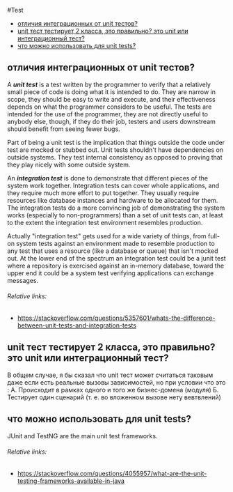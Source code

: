 #Test
- [отличия интеграционных от unit тестов?](#отличия-интеграционных-от-unit-тестов)
- [unit тест тестирует 2 класса, это правильно? это unit или интеграционный тест?](#unit-тест-тестирует-2-класса-это-правильно-это-unit-или-интеграционный-тест)
- [что можно использовать для unit tests?](#что-можно-использовать-для-unit-tests)

## отличия интеграционных от unit тестов?
A ***unit test*** is a test written by the programmer to verify that a relatively small piece of code is doing what it is intended to do. They are narrow in scope, they should be easy to write and execute, and their effectiveness depends on what the programmer considers to be useful. The tests are intended for the use of the programmer, they are not directly useful to anybody else, though, if they do their job, testers and users downstream should benefit from seeing fewer bugs.

Part of being a unit test is the implication that things outside the code under test are mocked or stubbed out. Unit tests shouldn't have dependencies on outside systems. They test internal consistency as opposed to proving that they play nicely with some outside system.

An ***integration test*** is done to demonstrate that different pieces of the system work together. Integration tests can cover whole applications, and they require much more effort to put together. They usually require resources like database instances and hardware to be allocated for them. The integration tests do a more convincing job of demonstrating the system works (especially to non-programmers) than a set of unit tests can, at least to the extent the integration test environment resembles production.

Actually "integration test" gets used for a wide variety of things, from full-on system tests against an environment made to resemble production to any test that uses a resource (like a database or queue) that isn't mocked out. At the lower end of the spectrum an integration test could be a junit test where a repository is exercised against an in-memory database, toward the upper end it could be a system test verifying applications can exchange messages.
###### Relative links:
- https://stackoverflow.com/questions/5357601/whats-the-difference-between-unit-tests-and-integration-tests

## unit тест тестирует 2 класса, это правильно? это unit или интеграционный тест?
В общем случае, я бы сказал что unit тест может считаться таковым даже если есть реальные вызовы зависимостей, но при условии что это :
А. Происходит в рамках одного и того же бизнес-домена (модуля)
Б. Тестирует один сценарий (т. е. во вложенном вызове нету вевтвлений) 

## что можно использовать для unit tests?
JUnit and TestNG are the main unit test frameworks.
###### Relative links:
- https://stackoverflow.com/questions/4055957/what-are-the-unit-testing-frameworks-available-in-java

